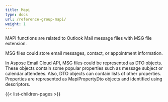 ```yaml
---
title: Mapi
type: docs
url: /reference-group-mapi/
weight: 1
---
```



MAPI functions are related to Outlook Mail message files with MSG file extension.

MSG files could store email messages, contact, or appointment information.

In Aspose Email Cloud API, MSG files could be represented as DTO objects.
These objects contain some popular properties such as message subject or calendar
attendees. Also, DTO objects can contain lists of other properties.
Properties are represented as MapiPropertyDto objects and identified
using descriptors.

{{< list-children-pages >}}